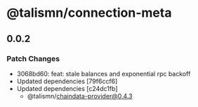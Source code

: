 # @talismn/connection-meta

## 0.0.2

### Patch Changes

- 3068bd60: feat: stale balances and exponential rpc backoff
- Updated dependencies [79f6ccf6]
- Updated dependencies [c24dc1fb]
  - @talismn/chaindata-provider@0.4.3
